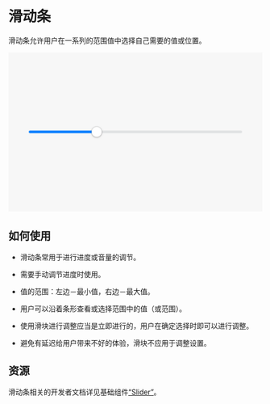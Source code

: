 # 滑动条


滑动条允许用户在一系列的范围值中选择自己需要的值或位置。


![slider_sub_4](figures/slider_sub_4.png)


## 如何使用

- 滑动条常用于进行进度或音量的调节。

- 需要手动调节进度时使用。

- 值的范围：左边－最小值，右边－最大值。

- 用户可以沿着条形查看或选择范围中的值（或范围）。

- 使用滑块进行调整应当是立即进行的，用户在确定选择时即可以进行调整。

- 避免有延迟给用户带来不好的体验，滑块不应用于调整设置。


## 资源

滑动条相关的开发者文档详见基础组件[“Slider”](https://gitee.com/openharmony/docs/blob/master/zh-cn/application-dev/reference/arkui-ts/ts-basic-components-slider.md)。
